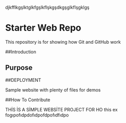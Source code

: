 djkfflkgşlktglkfgşlkflşkgşdkgşglkflşgklgş
# Starter Web Repo

This repository is for showing how Git and GitHub work

##Introduction

## Purpose

##DEPLOYMENT

Sample website with plenty of files for demos

##How To Contribute

THİS İS A SİMPLE WEBSİTE PROJECT FOR HO
this ex
fogıpofıdpdofıdpofdpofıdfıdpo